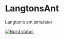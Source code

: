 LangtonsAnt
===========

Langton's ant simulator

[![Build status](https://ci.appveyor.com/api/projects/status/58cr9eijooc5s7ar)](https://ci.appveyor.com/project/stevenandrewcarter/langtonsant)
